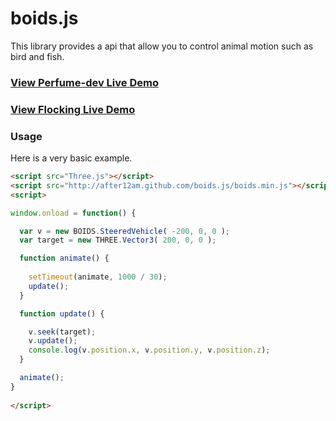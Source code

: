 # boids.js

This library provides a api that allow you to control animal motion such as bird and fish.

<h3><a href="http://after12am.github.com/boids.js/example/perfume-dev.html">View Perfume-dev Live Demo</a></h3>
<h3><a href="http://after12am.github.com/boids.js/example/birds.html">View Flocking Live Demo</a></h3>

### Usage ###

Here is a very basic example.

```html
<script src="Three.js"></script>
<script src="http://after12am.github.com/boids.js/boids.min.js"></script>
<script>

window.onload = function() {

  var v = new BOIDS.SteeredVehicle( -200, 0, 0 );
  var target = new THREE.Vector3( 200, 0, 0 );

  function animate() {
    
    setTimeout(animate, 1000 / 30);
    update();
  }

  function update() {

    v.seek(target);
    v.update();
    console.log(v.position.x, v.position.y, v.position.z);
  }

  animate();
}
  
</script>
```